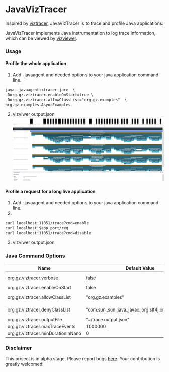 # JavaVizTracer

Inspired by [viztracer](https://github.com/gaogaotiantian/viztracer), JavaVizTracer is to trace and profile Java applications.

JavaVizTracer implements Java instrumentation to log trace information, which can be viewed by [vizviewer](https://github.com/gaogaotiantian/viztracer#basic-usage).

### Usage
#### Profile the whole application
1. Add -javaagent and needed options to your java application command line.
```shell
java -javaagent:<tracer.jar>  \
-Dorg.gz.viztracer.enableOnStart=true \
-Dorg.gz.viztracer.allowClassList="org.gz.examples"  \
org.gz.examples.AsyncExamples 
```
2. vizviwer output.json
![AsyncExample](https://github.com/zizhong/JavaVizTracer/blob/main/examples/asyncExample.1.png?raw=true)

#### Profile a request for a long live application
1. Add -javaagent and needed options to your java application command line.
2.
```shell
curl localhost:11051/trace?cmd=enable
curl localhost:$app_port/req
curl localhost:11051/trace?cmd=disable
```
3. vizviwer output.json

### Java Command Options

| Name      | Default Value | Note|
| ----------- | ----------- |-----|
| org.gz.viztracer.verbose| false| for debugging |
| org.gz.viztracer.enableOnStart |    false     |     |
| org.gz.viztracer.allowClassList | "org.gz.examples"        |  ',' seperated  |
| org.gz.viztracer.denyClassList |  "com.sun.,sun.,java.,javax.,org.slf4j,org.gz.viztracer"   |  ',' seperated   |
| org.gz.viztracer.outputFile | "~/trace.output.json"    |    |
| org.gz.viztracer.maxTraceEvents |  1000000   |    |
| org.gz.viztracer.minDurationInNano |  0   |    |

### Disclaimer
This project is in alpha stage. Please report bugs [here](https://github.com/zizhong/JavaVizTracer/issues). Your contribution is greatly welcomed!